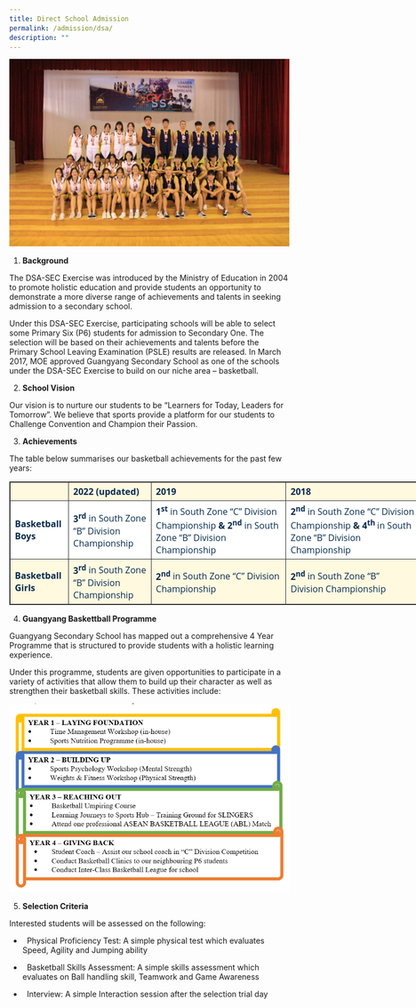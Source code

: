 ```yaml
---
title: Direct School Admission
permalink: /admission/dsa/
description: ""
---
```

![](/images/Student%20Advocate/DSA-pic-01-1024x683.jpg)

1.  **Background**

The DSA-SEC Exercise was introduced by the Ministry of Education in 2004 to promote holistic education and provide students an opportunity to demonstrate a more diverse range of achievements and talents in seeking admission to a secondary school.

Under this DSA-SEC Exercise, participating schools will be able to select some Primary Six (P6) students for admission to Secondary One. The selection will be based on their achievements and talents before the Primary School Leaving Examination (PSLE) results are released. In March 2017, MOE approved Guangyang Secondary School as one of the schools under the DSA-SEC Exercise to build on our niche area – basketball.

2.  **School Vision**

Our vision is to nurture our students to be “Learners for Today, Leaders for Tomorrow”. We believe that sports provide a platform for our students to Challenge Convention and Champion their Passion.

3.  **Achievements**

The table below summarises our basketball achievements for the past few years:

<table style="border-collapse: collapse; border: 1px solid rgb(51, 51, 51); width: 738.9px; color: rgb(6, 42, 78); font-family: &quot;Open Sans&quot;, sans-serif; font-size: 16px; font-style: normal; font-variant-ligatures: normal; font-variant-caps: normal; font-weight: 400; letter-spacing: normal; orphans: 2; text-align: start; text-transform: none; white-space: normal; widows: 2; word-spacing: 0px; -webkit-text-stroke-width: 0px; background-color: rgb(250, 250, 250); text-decoration-thickness: initial; text-decoration-style: initial; text-decoration-color: initial;"><tbody><tr style="background-color: rgb(255, 249, 224); color: rgb(6, 42, 78);"><td style="border: 1px solid rgb(51, 51, 51); padding: 5px 8px;">&nbsp;</td><td style="border: 1px solid rgb(51, 51, 51); padding: 5px 8px;"><strong>2022 (updated)</strong><strong></strong><span>&nbsp;</span><strong>&nbsp;</strong></td><td style="border: 1px solid rgb(51, 51, 51); padding: 5px 8px;"><strong>2019</strong><strong></strong><span>&nbsp;</span><strong>&nbsp;</strong></td><td style="border: 1px solid rgb(51, 51, 51); padding: 5px 8px;"><strong>2018</strong><strong></strong></td></tr><tr style="background-color: rgb(255, 255, 255); color: rgb(6, 42, 78);"><td style="border: 1px solid rgb(51, 51, 51); padding: 5px 8px;"><strong>Basketball Boys</strong><strong></strong></td><td style="border: 1px solid rgb(51, 51, 51); padding: 5px 8px;"><strong>3<sup>rd</sup></strong><span>&nbsp;</span>in South Zone “B” Division Championship &nbsp;</td><td style="border: 1px solid rgb(51, 51, 51); padding: 5px 8px;"><strong>1<sup>st</sup></strong><span>&nbsp;</span>in South Zone “C” Division Championship<span>&nbsp;</span><strong>&amp;</strong><span>&nbsp;</span><strong>2<sup>nd</sup></strong><span>&nbsp;</span>in South Zone “B” Division Championship<span>&nbsp;</span><strong>&nbsp;</strong></td><td style="border: 1px solid rgb(51, 51, 51); padding: 5px 8px;"><strong>2<sup>nd</sup><span>&nbsp;</span></strong>in South Zone “C” Division Championship<span>&nbsp;</span><strong>&amp;</strong><span>&nbsp;</span><strong>4<sup>th</sup></strong><sup><span>&nbsp;</span></sup>in South Zone “B” Division Championship &nbsp;</td></tr><tr style="background-color: rgb(255, 249, 224); color: rgb(6, 42, 78);"><td style="border: 1px solid rgb(51, 51, 51); padding: 5px 8px;"><strong>Basketball Girls</strong><strong></strong></td><td style="border: 1px solid rgb(51, 51, 51); padding: 5px 8px;"><strong>3<sup>rd</sup></strong><span>&nbsp;</span>in South Zone “B” Division Championship &nbsp;</td><td style="border: 1px solid rgb(51, 51, 51); padding: 5px 8px;"><strong>2<sup>nd</sup></strong><span>&nbsp;</span>in South Zone “C” Division Championship<span>&nbsp;</span><strong>&nbsp;</strong></td><td style="border: 1px solid rgb(51, 51, 51); padding: 5px 8px;"><strong>2<sup>nd</sup></strong><span>&nbsp;</span>in South Zone “B” Division Championship &nbsp;</td></tr></tbody></table>

4.  **Guangyang Baskettball Programme**

Guangyang Secondary School has mapped out a comprehensive 4 Year Programme that is structured to provide students with a holistic learning experience.

Under this programme, students are given opportunities to participate in a variety of activities that allow them to build up their character as well as strengthen their basketball skills. These activities include:

![](/images/Student%20Advocate/DSA-pic.png)

5.  **Selection Criteria**

Interested students will be assessed on the following:

*     Physical Proficiency Test: A simple physical test which evaluates Speed, Agility and Jumping ability

*     Basketball Skills Assessment: A simple skills assessment which evaluates on Ball handling skill, Teamwork and Game Awareness

*     Interview: A simple Interaction session after the selection trial day